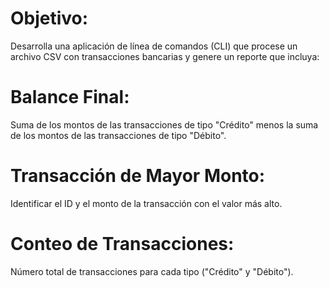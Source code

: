  # Objetivo:
Desarrolla una aplicación de línea de comandos (CLI) que procese un archivo CSV con transacciones bancarias y genere un reporte que incluya:

# Balance Final:
Suma de los montos de las transacciones de tipo "Crédito" menos la suma de los montos de las transacciones de tipo "Débito".
# Transacción de Mayor Monto:
Identificar el ID y el monto de la transacción con el valor más alto.
# Conteo de Transacciones:
Número total de transacciones para cada tipo ("Crédito" y "Débito").

